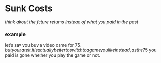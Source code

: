 # Sunk Costs

_think about the future returns instead of what you paid in the past_

### example

let’s say you buy a video game for 75$, but you hate it. it is actually better to switch to a game you like instead, as the 75$ you paid is gone whether you play the game or not.
